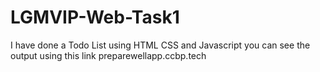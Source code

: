 # LGMVIP-Web-Task1
I have done a Todo List using HTML CSS and Javascript 
you can see the output using this link preparewellapp.ccbp.tech

